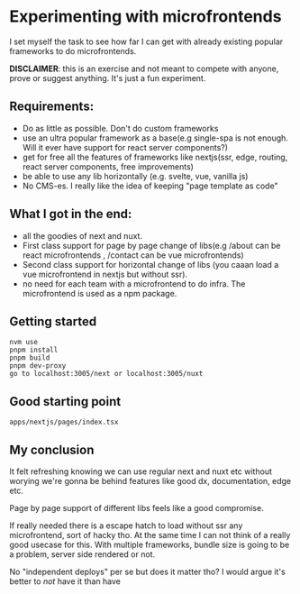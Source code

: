 # Experimenting with microfrontends

I set myself the task to see how far I can get with already existing popular frameworks to do microfrontends.

**DISCLAIMER**: this is an exercise and not meant to compete with anyone, prove or suggest anything. It's just a fun experiment.

## Requirements:

- Do as little as possible. Don't do custom frameworks
- use an ultra popular framework as a base(e.g single-spa is not enough. Will it ever have support for react server components?)
- get for free all the features of frameworks like nextjs(ssr, edge, routing, react server components, free improvements)
- be able to use any lib horizontally (e.g. svelte, vue, vanilla js)
- No CMS-es. I really like the idea of keeping "page template as code"

## What I got in the end:

- all the goodies of next and nuxt.
- First class support for page by page change of libs(e.g /about can be react microfrontends , /contact can be vue microfrontends)
- Second class support for horizontal change of libs (you caaan load a vue microfrontend in nextjs but without ssr).
- no need for each team with a microfrontend to do infra. The microfrontend is used as a npm package.

## Getting started

```
nvm use
pnpm install
pnpm build
pnpm dev-proxy
go to localhost:3005/next or localhost:3005/nuxt
```

## Good starting point

`apps/nextjs/pages/index.tsx`

## My conclusion

It felt refreshing knowing we can use regular next and nuxt etc without worying we're gonna be behind features like good dx, documentation, edge etc.

Page by page support of different libs feels like a good compromise.

If really needed there is a escape hatch to load without ssr any microfrontend, sort of hacky tho. At the same time I can not think of a really good usecase for this. With multiple frameworks, bundle size is going to be a problem, server side rendered or not.

No "independent deploys" per se but does it matter tho? I would argue it's better to _not_ have it than have
